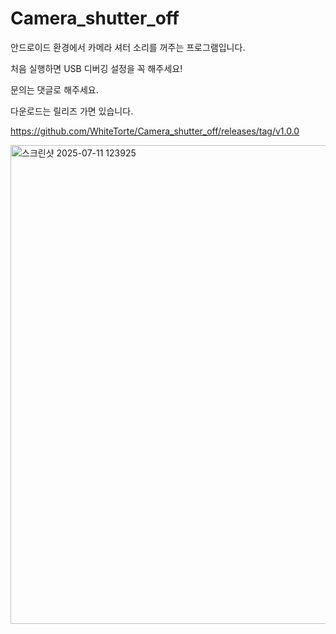 # Camera_shutter_off

안드로이드 환경에서 카메라 셔터 소리를 꺼주는 프로그램입니다.

처음 실행하면 USB 디버깅 설정을 꼭 해주세요!

문의는 댓글로 해주세요.

다운로드는 릴리즈 가면 있습니다.

https://github.com/WhiteTorte/Camera_shutter_off/releases/tag/v1.0.0

<img width="1060" height="766" alt="스크린샷 2025-07-11 123925" src="https://github.com/user-attachments/assets/d147e246-386a-47fb-a1c4-ff51dc539f04" />
